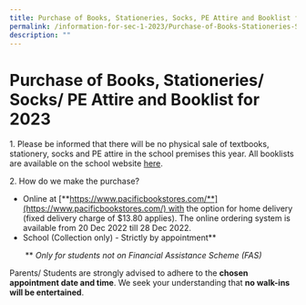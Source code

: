 ```yaml
---
title: Purchase of Books, Stationeries, Socks, PE Attire and Booklist for 2023
permalink: /information-for-sec-1-2023/Purchase-of-Books-Stationeries-Socks-PE-Attire-and-Booklist-for-2023/
description: ""
---
```

Purchase of Books, Stationeries/ Socks/ PE Attire and Booklist for 2023
=======================================================================

1\. Please be informed that there will be no physical sale of textbooks, stationery, socks and PE attire in the school premises this year. All booklists are available on the school website [here](https://bedoksouthsec-moe-edu-sg-admin.cwp.sg/information-and-links/for-students/booklists-for-2023).

2\. How do we make the purchase?

*   Online at [**https://www.pacificbookstores.com/**](https://www.pacificbookstores.com/) with the option for home delivery (fixed delivery charge of $13.80 applies). The online ordering system is available from 20 Dec 2022 till 28 Dec 2022.
*   School (Collection only) - Strictly by appointment\*\*

       \*\* _Only for students not on Financial Assistance Scheme (FAS)_  

  

Parents/ Students are strongly advised to adhere to the **chosen appointment date and time**. We seek your understanding that **no walk-ins will be entertained**.